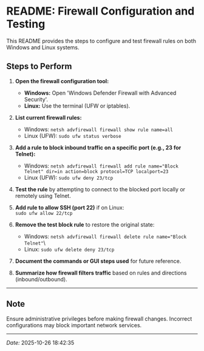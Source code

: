 # README: Firewall Configuration and Testing

This README provides the steps to configure and test firewall rules on
both Windows and Linux systems.

## Steps to Perform

1.  **Open the firewall configuration tool:**

    -   **Windows:** Open 'Windows Defender Firewall with Advanced
        Security'.
    -   **Linux:** Use the terminal (UFW or iptables).

2.  **List current firewall rules:**

    -   Windows: `netsh advfirewall firewall show rule name=all`
    -   Linux (UFW): `sudo ufw status verbose`

3.  **Add a rule to block inbound traffic on a specific port (e.g., 23
    for Telnet):**

    -   Windows:
        `netsh advfirewall firewall add rule name="Block Telnet" dir=in action=block protocol=TCP localport=23`
    -   Linux (UFW): `sudo ufw deny 23/tcp`

4.  **Test the rule** by attempting to connect to the blocked port
    locally or remotely using Telnet.

5.  **Add rule to allow SSH (port 22)** if on Linux:\
    `sudo ufw allow 22/tcp`

6.  **Remove the test block rule** to restore the original state:

    -   Windows:
        `netsh advfirewall firewall delete rule name="Block Telnet"`\
    -   Linux: `sudo ufw delete deny 23/tcp`

7.  **Document the commands or GUI steps used** for future reference.

8.  **Summarize how firewall filters traffic** based on rules and
    directions (inbound/outbound).

------------------------------------------------------------------------

## Note

Ensure administrative privileges before making firewall changes.
Incorrect configurations may block important network services.

------------------------------------------------------------------------

*Date:* 2025-10-26 18:42:35
